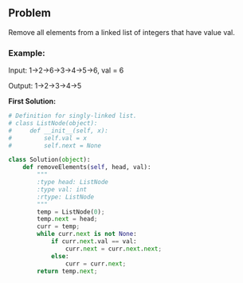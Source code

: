 ## Problem

Remove all elements from a linked list of integers that have value val.

### Example:

Input:  1->2->6->3->4->5->6, val = 6

Output: 1->2->3->4->5


**First Solution:**
```python
# Definition for singly-linked list.
# class ListNode(object):
#     def __init__(self, x):
#         self.val = x
#         self.next = None

class Solution(object):
    def removeElements(self, head, val):
        """
        :type head: ListNode
        :type val: int
        :rtype: ListNode
        """
        temp = ListNode(0);
        temp.next = head;
        curr = temp;
        while curr.next is not None:
            if curr.next.val == val:
                curr.next = curr.next.next;
            else:
                curr = curr.next;
        return temp.next;
```